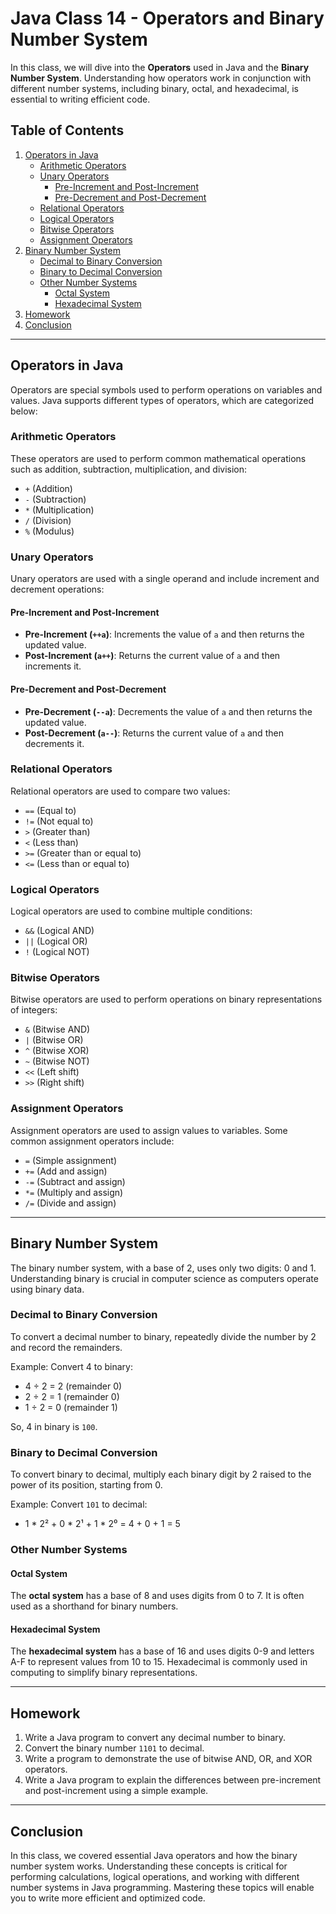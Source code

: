 # Java Class 14 - Operators and Binary Number System

In this class, we will dive into the **Operators** used in Java and the **Binary Number System**. Understanding how operators work in conjunction with different number systems, including binary, octal, and hexadecimal, is essential to writing efficient code.

## Table of Contents
1. [Operators in Java](#operators-in-java)
   - [Arithmetic Operators](#arithmetic-operators)
   - [Unary Operators](#unary-operators)
     - [Pre-Increment and Post-Increment](#pre-increment-and-post-increment)
     - [Pre-Decrement and Post-Decrement](#pre-decrement-and-post-decrement)
   - [Relational Operators](#relational-operators)
   - [Logical Operators](#logical-operators)
   - [Bitwise Operators](#bitwise-operators)
   - [Assignment Operators](#assignment-operators)
2. [Binary Number System](#binary-number-system)
   - [Decimal to Binary Conversion](#decimal-to-binary-conversion)
   - [Binary to Decimal Conversion](#binary-to-decimal-conversion)
   - [Other Number Systems](#other-number-systems)
     - [Octal System](#octal-system)
     - [Hexadecimal System](#hexadecimal-system)
3. [Homework](#homework)
4. [Conclusion](#conclusion)

---

## Operators in Java

Operators are special symbols used to perform operations on variables and values. Java supports different types of operators, which are categorized below:

### Arithmetic Operators
These operators are used to perform common mathematical operations such as addition, subtraction, multiplication, and division:
- `+` (Addition)
- `-` (Subtraction)
- `*` (Multiplication)
- `/` (Division)
- `%` (Modulus)

### Unary Operators
Unary operators are used with a single operand and include increment and decrement operations:

#### Pre-Increment and Post-Increment
- **Pre-Increment (`++a`)**: Increments the value of `a` and then returns the updated value.
- **Post-Increment (`a++`)**: Returns the current value of `a` and then increments it.

#### Pre-Decrement and Post-Decrement
- **Pre-Decrement (`--a`)**: Decrements the value of `a` and then returns the updated value.
- **Post-Decrement (`a--`)**: Returns the current value of `a` and then decrements it.

### Relational Operators
Relational operators are used to compare two values:
- `==` (Equal to)
- `!=` (Not equal to)
- `>` (Greater than)
- `<` (Less than)
- `>=` (Greater than or equal to)
- `<=` (Less than or equal to)

### Logical Operators
Logical operators are used to combine multiple conditions:
- `&&` (Logical AND)
- `||` (Logical OR)
- `!` (Logical NOT)

### Bitwise Operators
Bitwise operators are used to perform operations on binary representations of integers:
- `&` (Bitwise AND)
- `|` (Bitwise OR)
- `^` (Bitwise XOR)
- `~` (Bitwise NOT)
- `<<` (Left shift)
- `>>` (Right shift)

### Assignment Operators
Assignment operators are used to assign values to variables. Some common assignment operators include:
- `=` (Simple assignment)
- `+=` (Add and assign)
- `-=` (Subtract and assign)
- `*=` (Multiply and assign)
- `/=` (Divide and assign)

---

## Binary Number System

The binary number system, with a base of 2, uses only two digits: 0 and 1. Understanding binary is crucial in computer science as computers operate using binary data.

### Decimal to Binary Conversion
To convert a decimal number to binary, repeatedly divide the number by 2 and record the remainders.

Example: Convert 4 to binary:
- 4 ÷ 2 = 2 (remainder 0)
- 2 ÷ 2 = 1 (remainder 0)
- 1 ÷ 2 = 0 (remainder 1)

So, 4 in binary is `100`.

### Binary to Decimal Conversion
To convert binary to decimal, multiply each binary digit by 2 raised to the power of its position, starting from 0.

Example: Convert `101` to decimal:
- 1 * 2² + 0 * 2¹ + 1 * 2⁰ = 4 + 0 + 1 = 5

### Other Number Systems

#### Octal System
The **octal system** has a base of 8 and uses digits from 0 to 7. It is often used as a shorthand for binary numbers.

#### Hexadecimal System
The **hexadecimal system** has a base of 16 and uses digits 0-9 and letters A-F to represent values from 10 to 15. Hexadecimal is commonly used in computing to simplify binary representations.

---

## Homework
1. Write a Java program to convert any decimal number to binary.
2. Convert the binary number `1101` to decimal.
3. Write a program to demonstrate the use of bitwise AND, OR, and XOR operators.
4. Write a Java program to explain the differences between pre-increment and post-increment using a simple example.

---

## Conclusion
In this class, we covered essential Java operators and how the binary number system works. Understanding these concepts is critical for performing calculations, logical operations, and working with different number systems in Java programming. Mastering these topics will enable you to write more efficient and optimized code.